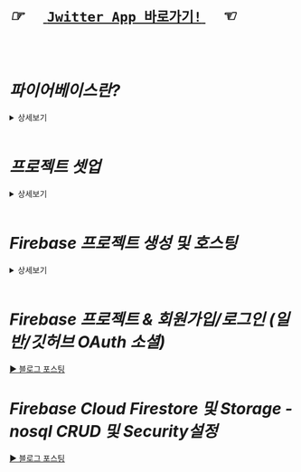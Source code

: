  
 <br/>
<br/>

#  *☞* 　<a href="https://jwitter-app.web.app"> `Jwitter App 바로가기!` </a>　*☜* 
<br/>
<br/>

# *파이어베이스란?*
<details>
<summary>상세보기</summary>
　

백엔드 서버 서비스 혹은 앱 개발 플랫폼 으로 볼 수 있다.
기본적으로 의미하는 바는 애플리케이션을 만들거나, 웹사이트를 만들 때 시간을 절약하는 데 사용할 수 있는 서비스
웹을 포함하여 플러터, 리액트 네이티브, ios, 안드로이드, unity 3D, Unreal Engine 용으로 추측되는 C++ SDK 등 많은 플랫폼을 지원하며,
다양한 플랫폼에서 각각 필요한 많은 서비스를 제공한다.

파이어베이스를 쓰면 안되는 상황
사람들은 보통 파이어베이스 프로토타입 앱 만들때만 좋고 현업에서 쓰기에는 좋지 않다고 한다.
그러나 파이어베이스는 구글의 지원을 받기 때문에 현업에서도 충분히 앱을 성장시킬 수 있을것이다.
하지만 앱이 성장하여 커스텀 해야 하는 상황에서는 좋지 않다.
파이어베이스에는 멋진 서비스들이 많지만 일반적이다. 
즉, 기본적으로 모든 응용프로그램에 사용 될 수 있도록 설계되었다는 소리다.
가능한 많은 사람들이 사용할 수 있도록 설계되었다.
하지만 application이 성장하여 많은 사용자가 생겨 병목 현상이나 특정부분이 느려지면 최적화가 하고 싶은 부분이 생기기 마련이다.
그래서 최적화 하려고 할 때 때로는 파이어베이스가 너무 작아서 커스텀 서버로 전환하고 싶을 수도 있을것이다.
`일단은 파이어베이스 시작을 한 뒤 애플리케이션이 어느정도 성장하고 나면 커스텀 구조의 서버로 옮긴다.`

chanpagne problem
성공했기 때문에 실패하는것을 의미
예를들어 100만명의 사용자가 사용하는 application을 만들었을 때 데이터베이스가 감당하지 못하기 때문에 앱이 느려진다.
백만명의 사용자가 이용하는 앱의 경우 파이어베이스가 감당하지 못해 충돌이 발생할 것이다.

중간 크기의 application까지는 파이어베이스로도 충분하다.
</details>
<br>

# *프로젝트 셋업*
<details>
<summary>상세보기</summary>
　

`vite`    
리액트를 포함한 여러 프론트앤드 앱을 개발하는데 도움을 준다.
go로작성된 esbuilder를 사용해서 Webpack5보다 최대 100배 빠른 빌드속도를 자랑한다.

아래 명령어를 입력하고 Y(es)
```
> npm create vite@latest
```

 - project name : jwitter-app
 - Select a framework : React
 - Select a variant : Rust typescript 컴파일러인 SWC 선택

모든것이 선택되면 프로젝트 디렉토리가 생성된다.     

`명령어를 통해 VScode 실행`
```
> code jwitter-app
```

`추가된 프로젝트의 package를 초기화`   
(노드모듈 다운 등)
```
> npm install
```

`서버 실행`
```
> npm run dev
```

`react-router-dom`
```
> npm i react-router-dom@6.14.2
```
`styled-reset`
```
> npm i styled-reset
```
`styled-components`
```
> npm i styled-components@6.0.7
```
`@types/styled-components`
```
> npm i @types/styled-components -D
```
</details>
<br>

# *Firebase 프로젝트 생성 및 호스팅*
<details>
<summary>상세보기</summary>
<br>

파이어베이스는 구글 서비스중 하나이므로 구글 계정이 있다면 바로 사용이 가능하다.  

1. ### 상단 우측의 `콘솔로 이동` 버튼을 클릭한다.  
2. ### 프로젝트 만들기 버튼을 클릭한다.  
3. ### 프로젝트 이름을 입력한 후 `계속` 버튼을 클릭한다.  
4. ### Firebase 프로젝트를 위한 Google 애널리틱스 OFF 후 `프로젝트 만들기` 버튼 클릭
5. ### 좌측 사이드바 - 빌드 아코디언 - `Hosting` 클릭
6. ### 시작하기 클릭
7. ### Firebase 호스팅 설정 시작
<details>
<summary>Firebase 호스팅 설정</summary>
<br>

a. Firebase CLI 설치  
   - 로컬에서 글로벌로 `npm install -g firebase-tools` 설치  

b. 프로젝트 초기화  
   - 프로젝트에서 firebase 로그인 `firebase login` 명령 실행

   - 프로젝트에서 firebase 초기화 `firebase init` 명령 실행  

      - Y 입력 - Enter
        ```bash
        ? Are you ready to proceed? (Y/n) Y - Yes
        ```

      - SpaceBar - Enter
        ```bash
        ? Which Firebase features do you want to set up for this directory? Press Space to select features, then Enter to confirm your choices. (Press <space> to select, <a> to toggle all, <i> to invert selection, and <enter> to proceed)
        ( ) Realtime Database: Configure a security rules file for Realtime Database and (optionally) provision default instance
        ( ) Firestore: Configure security rules and indexes files for Firestore
        ( ) Functions: Configure a Cloud Functions directory and its files
        >(*) Hosting: Configure files for Firebase Hosting and (optionally) set up GitHub Action deploys
        ( ) Hosting: Set up GitHub Action deploys
        ( ) Storage: Configure a security rules file for Cloud Storage
        ( ) Emulators: Set up local emulators for Firebase products
        (Move up and down to reveal more choices)
        ```
      - 기존 프로젝트 사용 옵션 선택 - Enter
        ``` 
        ?Please select an option
        > Use an existing project
        Create a new project
        Add Firebase to an existing Google Cloud Platform project
        Don't set up a default project
        ```
      - 호스팅 할 firebase 프로젝트 선택 - Enter
        ```
        ? Select a default Firebase project for this directory:
        > jwitter-app (jwitter-app)
        yoohyeok-ff0d0 (yoohyeok)
        ```
      - 웹 배포에 사용할 "공개 디렉토리" 지정 - dist 입력 후 Enter
        ```
        ? What do you want to use as your public directory? dist
        ```
      - SPA 작동을 위한 URL 리다이렉션 설정 여부 - y 입력 후 Enter
        ```
        ? Configure as a single-page app (rewrite all urls to /index.html)? (y/N) y
        ```
      - GitHub 자동 빌드 배포 여부 - N 입력후 Enter
        ```
        ? Set up automatic builds and deploys with GitHub? (y/N) N
        ```

  - 위 모든 과정이 종료되면 `.firebaserc` `firebase.json` 파일 2개가 새로 생성된다.    
      (configuration 관련 정보가 들어있다.)
  - 빌드 실행 `npm run build` 명령 입력
  
  c. dist 디렉토리 생성 확인 후 `firebase deploy` 명령 입력
</details>

8. ### `콘솔로 이동` 클릭 후 도메인 확인
</details>
<br>

# *Firebase 프로젝트 & 회원가입/로그인 (일반/깃허브 OAuth 소셜)*
<a href="https://u-it.tistory.com/518"> ▶ 블로그 포스팅 </a>

# *Firebase Cloud Firestore 및 Storage - nosql CRUD 및 Security설정*
<a href="https://u-it.tistory.com/519"> ▶ 블로그 포스팅 </a>

